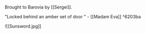 Brought to Barovia by [[Sergei]].

"Locked behind an amber set of door " - [[Madam Eva]] ^6203ba

![[Sunsword.jpg]]